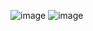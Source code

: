 ![image](https://github.com/user-attachments/assets/f05b2138-6081-4f4c-aa17-d3c7ff73c97b)
![image](https://github.com/user-attachments/assets/1634e77e-ea4a-4507-bb50-472bc6bd01fe)
